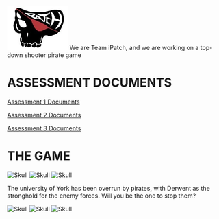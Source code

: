 ![Logo](teamlogo.jpeg) We are Team iPatch, and we are working on a top-down shooter pirate game

# ASSESSMENT DOCUMENTS

[Assessment 1 Documents](./Assessment-1/assessment1.html)

[Assessment 2 Documents](./Assessment-2/assessment2.html)

[Assessment 3 Documents](./Assessment-3/assessment3.html)

# THE GAME

![Skull](http://bestanimations.com/Humans/SkullBones/skull-bones-animated-gif-1.gif) ![Skull](http://bestanimations.com/Humans/SkullBones/skull-bones-animated-gif-1.gif) ![Skull](http://bestanimations.com/Humans/SkullBones/skull-bones-animated-gif-1.gif)

The university of York has been overrun by pirates, with Derwent as the stronghold for the enemy forces. Will you be the one to stop them?

![Skull](http://bestanimations.com/Humans/SkullBones/skull-bones-animated-gif-1.gif) ![Skull](http://bestanimations.com/Humans/SkullBones/skull-bones-animated-gif-1.gif) ![Skull](http://bestanimations.com/Humans/SkullBones/skull-bones-animated-gif-1.gif)
